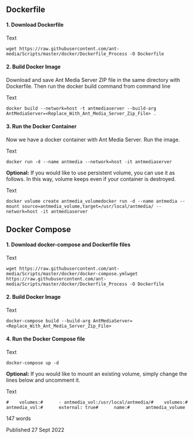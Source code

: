 ## Dockerfile

#### 1. Download Dockerfile

Text

```
wget https://raw.githubusercontent.com/ant-media/Scripts/master/docker/Dockerfile_Process -O Dockerfile
```

#### 2. Build Docker Image

Download and save Ant Media Server ZIP file in the same directory with Dockerfile. Then run the docker build command from command line

Text

```
docker build --network=host -t antmediaserver --build-arg AntMediaServer=<Replace_With_Ant_Media_Server_Zip_File> .
```

#### 3. Run the Docker Container

Now we have a docker container with Ant Media Server. Run the image.

Text

```
docker run -d --name antmedia --network=host -it antmediaserver
```

**Optional:** If you would like to use persistent volume, you can use it as follows. In this way, volume keeps even if your container is destroyed.

Text

```
docker volume create antmedia_volumedocker run -d --name antmedia --mount source=antmedia_volume,target=/usr/local/antmedia/ --network=host -it antmediaserver
```

## Docker Compose

#### 1. Download docker-compose and Dockerfile files

Text

```
wget https://raw.githubusercontent.com/ant-media/Scripts/master/docker/docker-compose.ymlwget https://raw.githubusercontent.com/ant-media/Scripts/master/docker/Dockerfile_Process -O Dockerfile
```

#### 2. Build Docker Image

Text

```none
docker-compose build --build-arg AntMediaServer=<Replace_With_Ant_Media_Server_Zip_File>
```

#### 4. Run the Docker Compose file

Text

```
docker-compose up -d
```

**Optional:** If you would like to mount an existing volume, simply change the lines below and uncomment it.

Text

```
#    volumes:#      - antmedia_vol:/usr/local/antmedia/#    volumes:#      antmedia_vol:#      external: true#      name:#      antmedia_volume
```

147 words

Published 27 Sept 2022